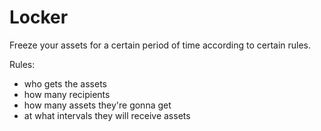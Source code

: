 # Locker

Freeze your assets for a certain period of time according to certain rules.

Rules:
- who gets the assets 
- how many recipients
- how many assets they're gonna get
- at what intervals they will receive assets